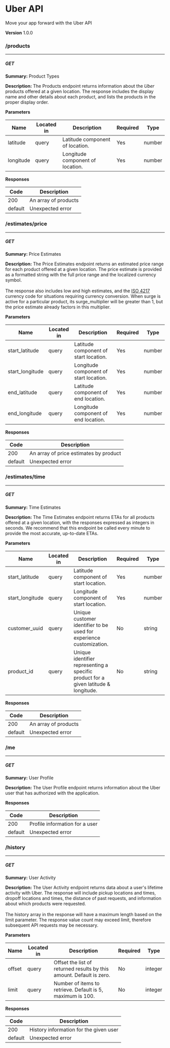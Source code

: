 Uber API
========
Move your app forward with the Uber API

**Version** 1.0.0
### /products
---
##### ***GET***
**Summary:** Product Types

**Description:** The Products endpoint returns information about the *Uber* products
offered at a given location. The response includes the display name
and other details about each product, and lists the products in the
proper display order.


**Parameters**

| Name | Located in | Description | Required | Type |
| ---- | ---------- | ----------- | -------- | ---- |
| latitude | query | Latitude component of location. | Yes | number |
| longitude | query | Longitude component of location. | Yes | number |
**Responses**

| Code | Description |
| ---- | ----------- |
| 200 | An array of products |
| default | Unexpected error |
### /estimates/price
---
##### ***GET***
**Summary:** Price Estimates

**Description:** The Price Estimates endpoint returns an estimated price range
for each product offered at a given location. The price estimate is
provided as a formatted string with the full price range and the localized
currency symbol.<br><br>The response also includes low and high estimates,
and the [ISO 4217](http://en.wikipedia.org/wiki/ISO_4217) currency code for
situations requiring currency conversion. When surge is active for a particular
product, its surge_multiplier will be greater than 1, but the price estimate
already factors in this multiplier.


**Parameters**

| Name | Located in | Description | Required | Type |
| ---- | ---------- | ----------- | -------- | ---- |
| start_latitude | query | Latitude component of start location. | Yes | number |
| start_longitude | query | Longitude component of start location. | Yes | number |
| end_latitude | query | Latitude component of end location. | Yes | number |
| end_longitude | query | Longitude component of end location. | Yes | number |
**Responses**

| Code | Description |
| ---- | ----------- |
| 200 | An array of price estimates by product |
| default | Unexpected error |
### /estimates/time
---
##### ***GET***
**Summary:** Time Estimates

**Description:** The Time Estimates endpoint returns ETAs for all products offered at a given location, with the responses expressed as integers in seconds. We recommend that this endpoint be called every minute to provide the most accurate, up-to-date ETAs.

**Parameters**

| Name | Located in | Description | Required | Type |
| ---- | ---------- | ----------- | -------- | ---- |
| start_latitude | query | Latitude component of start location. | Yes | number |
| start_longitude | query | Longitude component of start location. | Yes | number |
| customer_uuid | query | Unique customer identifier to be used for experience customization. | No | string |
| product_id | query | Unique identifier representing a specific product for a given latitude & longitude. | No | string |
**Responses**

| Code | Description |
| ---- | ----------- |
| 200 | An array of products |
| default | Unexpected error |
### /me
---
##### ***GET***
**Summary:** User Profile

**Description:** The User Profile endpoint returns information about the Uber user that has authorized with the application.

**Responses**

| Code | Description |
| ---- | ----------- |
| 200 | Profile information for a user |
| default | Unexpected error |
### /history
---
##### ***GET***
**Summary:** User Activity

**Description:** The User Activity endpoint returns data about a user's lifetime activity with Uber. The response will include pickup locations and times, dropoff locations and times, the distance of past requests, and information about which products were requested.<br><br>The history array in the response will have a maximum length based on the limit parameter. The response value count may exceed limit, therefore subsequent API requests may be necessary.

**Parameters**

| Name | Located in | Description | Required | Type |
| ---- | ---------- | ----------- | -------- | ---- |
| offset | query | Offset the list of returned results by this amount. Default is zero. | No | integer |
| limit | query | Number of items to retrieve. Default is 5, maximum is 100. | No | integer |
**Responses**

| Code | Description |
| ---- | ----------- |
| 200 | History information for the given user |
| default | Unexpected error |